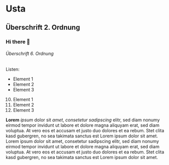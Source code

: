 # Usta
## Überschrift 2. Ordnung
### Hi there 👋
###### Überschrift 6. Ordnung

Listen:

- Element 1
- Element 2
- Element 3

10. Element 1
11. Element 2
1. Element 3

**Lorem** *ipsum* dolor sit _amet_, _consetetur sadipscing_ elitr, sed diam nonumy eirmod tempor invidunt ut labore et dolore magna aliquyam erat, 
sed diam voluptua. At vero eos et accusam et justo duo dolores et ea rebum. Stet clita kasd gubergren, no sea takimata sanctus est 
Lorem ipsum dolor sit amet. Lorem ipsum dolor sit amet, consetetur sadipscing elitr, sed diam nonumy eirmod tempor invidunt ut labore 
et dolore magna aliquyam erat, sed diam voluptua. At vero eos et accusam et justo duo dolores et ea rebum. Stet clita kasd gubergren, 
no sea takimata sanctus est Lorem ipsum dolor sit amet.

<!--
**SuperUsta/SuperUsta** is a ✨ _special_ ✨ repository because its `README.md` (this file) appears on your GitHub profile.

Here are some ideas to get you started:

- 🔭 I’m currently working on ...
- 🌱 I’m currently learning ...
- 👯 I’m looking to collaborate on ...
- 🤔 I’m looking for help with ...
- 💬 Ask me about ...
- 📫 How to reach me: ...
- 😄 Pronouns: ...
- ⚡ Fun fact: ...
-->
